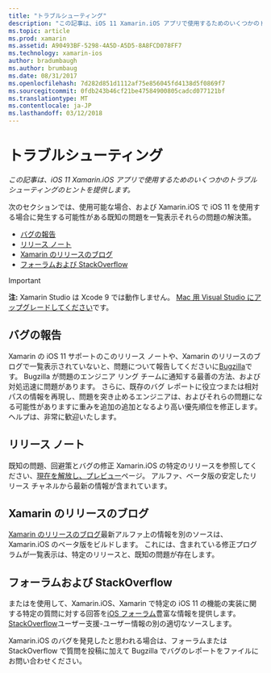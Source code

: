 ```yaml
---
title: "トラブルシューティング"
description: "この記事は、iOS 11 Xamarin.iOS アプリで使用するためのいくつかのトラブルシューティングのヒントを提供します。"
ms.topic: article
ms.prod: xamarin
ms.assetid: A90493BF-5298-4A5D-A5D5-8A8FCD078FF7
ms.technology: xamarin-ios
author: bradumbaugh
ms.author: brumbaug
ms.date: 08/31/2017
ms.openlocfilehash: 7d282d851d1112af75e856045fd4138d5f0869f7
ms.sourcegitcommit: 0fdb243b46cf21be47584900805cadcd077121bf
ms.translationtype: MT
ms.contentlocale: ja-JP
ms.lasthandoff: 03/12/2018
---
```

# <a name="troubleshooting"></a>トラブルシューティング

_この記事は、iOS 11 Xamarin.iOS アプリで使用するためのいくつかのトラブルシューティングのヒントを提供します。_

次のセクションでは、使用可能な場合、および Xamarin.iOS で iOS 11 を使用する場合に発生する可能性がある既知の問題を一覧表示それらの問題の解決策。

- [バグの報告](#Reporting-Bugs)
- [リリース ノート](#Release-Notes)
- [Xamarin のリリースのブログ](#Xamarin-Releases-Blog)
- [フォーラムおよび StackOverflow](#Forums-and-StackOverflow)

> [!IMPORTANT]
> **注:** Xamarin Studio は Xcode 9 では動作しません。
> [Mac 用 Visual Studio にアップグレードしてください](https://www.visualstudio.com/vs/)です。

<a name="Reporting-Bugs" />

## <a name="reporting-bugs"></a>バグの報告

Xamarin の iOS 11 サポートのこのリリース ノートや、Xamarin のリリースのブログで一覧表示されていないと、問題について報告してくださいに[Bugzilla](https://bugzilla.xamarin.com/enter_bug.cgi?product=iOS)です。 Bugzilla が問題のエンジニア リング チームに通知する最善の方法、および対処迅速に問題があります。 さらに、既存のバグ レポートに役立つまたは相対パスの情報を再現し、問題を突き止めるエンジニアは、およびそれらの問題になる可能性がありますに重みを追加の追加となるより高い優先順位を修正します。 ヘルプは、非常に歓迎いたします。

<a name="Release-Notes" />

## <a name="release-notes"></a>リリース ノート

既知の問題、回避策とバグの修正 Xamarin.iOS の特定のリリースを参照してください、[現在を解放し、プレビュー](https://developer.xamarin.com/releases/current/)ページ。 アルファ、ベータ版の安定したリリース チャネルから最新の情報が含まれています。

<a name="Xamarin-Releases-Blog" />

## <a name="xamarin-releases-blog"></a>Xamarin のリリースのブログ

[Xamarin のリリースのブログ](https://releases.xamarin.com/)最新アルファ上の情報を別のソースは、Xamarin.iOS のベータ版をビルドします。 これには、含まれている修正プログラムが一覧表示は、特定のリリースと、既知の問題が存在します。

<a name="Forums-and-StackOverflow" />

## <a name="forums-and-stackoverflow"></a>フォーラムおよび StackOverflow

またはを使用して、Xamarin.iOS、Xamarin で特定の iOS 11 の機能の実装に関する特定の質問に対する回答を[iOS フォーラム](http://forums.xamarin.com/categories/ios)豊富な情報を提供します。 [StackOverflow](http://stackoverflow.com/search?tab=newest&q=xamarin)ユーザー支援-ユーザー情報の別の適切なソースします。

Xamarin.iOS のバグを発見したと思われる場合は、フォーラムまたは StackOverflow で質問を投稿に加えて Bugzilla でバグのレポートをファイルにお問い合わせください。
